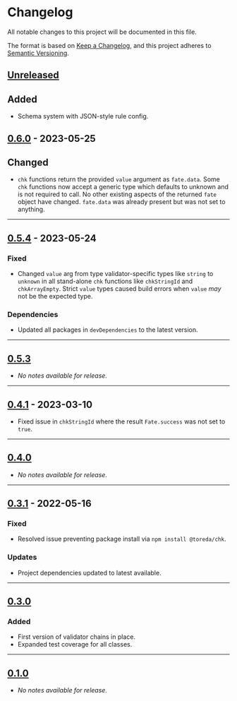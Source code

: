 # Changelog
All notable changes to this project will be documented in this file.

The format is based on [Keep a Changelog](https://keepachangelog.com/en/1.0.0/),
and this project adheres to [Semantic Versioning](https://semver.org/spec/v2.0.0.html).

## [Unreleased]

## Added
* Schema system with JSON-style rule config.


## [0.6.0] - 2023-05-25
## Changed
* `chk` functions return the provided `value` argument as `fate.data`. Some `chk` functions now accept a generic type which defaults to unknown and is not required to call. No other existing aspects of the returned `fate` object have changed. `fate.data` was already present but was not set to anything.

---

## [0.5.4] - 2023-05-24
### Fixed
* Changed `value` arg from type validator-specific types like `string` to `unknown` in all stand-alone `chk` functions like `chkStringId` and `chkArrayEmpty`. Strict `value` types caused build errors when `value` *may* not be the expected type.

### Dependencies
* Updated all packages in `devDependencies` to the latest version.

---
## [0.5.3]
* *No notes available for release.*

---
## [0.4.1] - 2023-03-10
* Fixed issue in `chkStringId` where the result `Fate.success` was not set to `true`.

---

## [0.4.0]
* *No notes available for release.*
---

## [0.3.1] - 2022-05-16
### Fixed
* Resolved issue preventing package install via `npm install @toreda/chk`.

### Updates
* Project dependencies updated to latest available.

---

## [0.3.0]

### Added
* First version of validator chains in place.
* Expanded test coverage for all classes.

---

## [0.1.0]
* *No notes available for release.*

[Unreleased]: https://github.com/toreda/chk/compare/v0.6.0...HEAD

[0.6.0]: https://github.com/toreda/chk/compare/v0.5.4...v0.6.0
[0.5.4]: https://github.com/toreda/chk/compare/v0.5.3...v0.5.4
[0.5.3]: https://github.com/toreda/chk/compare/v0.5.0...v0.5.3
[0.5.0]: https://github.com/toreda/chk/compare/v0.4.1...v0.5.0
[0.4.1]: https://github.com/toreda/chk/compare/v0.4.0...v0.4.1
[0.4.0]: https://github.com/toreda/chk/compare/v0.3.1...v0.4.0
[0.3.1]: https://github.com/toreda/chk/compare/v0.3.0...v0.3.1
[0.3.0]: https://github.com/toreda/chk/compare/v0.3.0...v0.3.1
[0.1.0]: https://github.com/toreda/chk/releases/tag/v0.1.0

